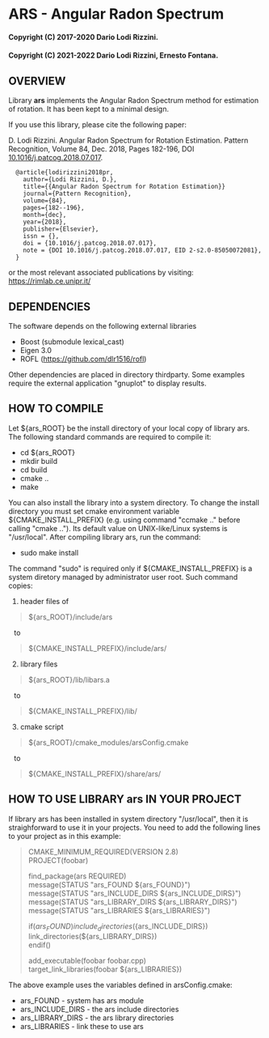 # ARS - Angular Radon Spectrum
#### Copyright (C) 2017-2020 Dario Lodi Rizzini.
#### Copyright (C) 2021-2022 Dario Lodi Rizzini, Ernesto Fontana.


OVERVIEW
-------------------------------------------------

Library **ars** implements the Angular Radon Spectrum method 
for estimation of rotation. 
It has been kept to a minimal design. 

If you use this library, please cite the following paper: 

D. Lodi Rizzini. 
Angular Radon Spectrum for Rotation Estimation. 
Pattern Recognition, Volume 84, Dec. 2018, Pages 182-196, 
DOI [10.1016/j.patcog.2018.07.017](https://doi.org/10.1016/j.patcog.2018.07.017).

````
  @article{lodirizzini2018pr,
    author={Lodi Rizzini, D.},
    title={{Angular Radon Spectrum for Rotation Estimation}}
    journal={Pattern Recognition},
    volume={84},
    pages={182--196},
    month={dec},
    year={2018},
    publisher={Elsevier},
    issn = {},
    doi = {10.1016/j.patcog.2018.07.017},
    note = {DOI 10.1016/j.patcog.2018.07.017, EID 2-s2.0-85050072081},
  }
````

or the most relevant associated publications by visiting: 
https://rimlab.ce.unipr.it/


DEPENDENCIES
-------------------------------------------------

The software depends on the following external libraries

- Boost (submodule lexical_cast)
- Eigen 3.0 
- ROFL (https://github.com/dlr1516/rofl)

Other dependencies are placed in directory thirdparty. 
Some examples require the external application "gnuplot" to display 
results. 


HOW TO COMPILE
-------------------------------------------------

Let ${ars_ROOT} be the install directory of your local copy 
of library ars. 
The following standard commands are required to compile it:

-  cd ${ars_ROOT}
-  mkdir build
-  cd build
-  cmake ..
-  make

You can also install the library into a system directory. 
To change the install directory you must set cmake environment
variable ${CMAKE_INSTALL_PREFIX} (e.g. using command "ccmake .."
before calling "cmake .."). 
Its default value on UNIX-like/Linux systems is "/usr/local".
After compiling library ars, run the command:

-  sudo make install

The command "sudo" is required only if ${CMAKE_INSTALL_PREFIX} 
is a system diretory managed by administrator user root.
Such command copies:

1. header files of
> \${ars_ROOT}/include/ars

&ensp; to 
  
> \${CMAKE_INSTALL_PREFIX}/include/ars/ 

2. library files
> \${ars_ROOT}/lib/libars.a

&ensp; to 

> \${CMAKE_INSTALL_PREFIX}/lib/

3. cmake script
> \${ars_ROOT}/cmake_modules/arsConfig.cmake

&ensp; to 

> \${CMAKE_INSTALL_PREFIX}/share/ars/


HOW TO USE LIBRARY ars IN YOUR PROJECT
-------------------------------------------------

If library ars has been installed in system directory "/usr/local",
then it is straighforward to use it in your projects.
You need to add the following lines to your project as in this example:


> CMAKE_MINIMUM_REQUIRED(VERSION 2.8)  
> PROJECT(foobar)  
> 
> find_package(ars REQUIRED)  
> message(STATUS "ars_FOUND ${ars_FOUND}")  
> message(STATUS "ars_INCLUDE_DIRS ${ars_INCLUDE_DIRS}")  
> message(STATUS "ars_LIBRARY_DIRS ${ars_LIBRARY_DIRS}")  
> message(STATUS "ars_LIBRARIES ${ars_LIBRARIES}")  
>  
> if(${ars_FOUND})   
>   include_directories(${ars_INCLUDE_DIRS})  
>   link_directories(${ars_LIBRARY_DIRS})  
> endif()  
> 
> add_executable(foobar foobar.cpp)  
> target_link_libraries(foobar ${ars_LIBRARIES})  

The above example uses the variables defined in arsConfig.cmake:

-  ars_FOUND - system has ars module
-  ars_INCLUDE_DIRS - the ars include directories
-  ars_LIBRARY_DIRS - the ars library directories
-  ars_LIBRARIES - link these to use ars


